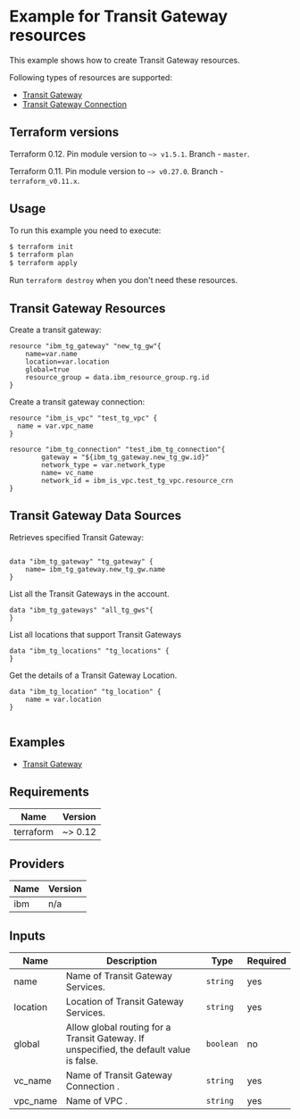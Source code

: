 # Example for Transit Gateway resources

This example shows how to create Transit Gateway resources.

Following types of resources are supported:

* [Transit Gateway](https://cloud.ibm.com/docs/terraform?topic=terraform-tg-resource#tg-gateway-resource)
* [Transit Gateway Connection](https://cloud.ibm.com/docs/terraform?topic=terraform-tg-resource#tg-connection)


## Terraform versions

Terraform 0.12. Pin module version to `~> v1.5.1`. Branch - `master`.

Terraform 0.11. Pin module version to `~> v0.27.0`. Branch - `terraform_v0.11.x`.

## Usage

To run this example you need to execute:

```bash
$ terraform init
$ terraform plan
$ terraform apply
```

Run `terraform destroy` when you don't need these resources.

## Transit Gateway Resources

Create a transit gateway:

```hcl
resource "ibm_tg_gateway" "new_tg_gw"{
	name=var.name
	location=var.location
	global=true
	resource_group = data.ibm_resource_group.rg.id
}  
```

Create a transit gateway connection:

```hcl
resource "ibm_is_vpc" "test_tg_vpc" {
  name = var.vpc_name
}

resource "ibm_tg_connection" "test_ibm_tg_connection"{
		gateway = "${ibm_tg_gateway.new_tg_gw.id}"
		network_type = var.network_type
		name= vc_name
		network_id = ibm_is_vpc.test_tg_vpc.resource_crn
}  
```
## Transit Gateway Data Sources

Retrieves specified Transit Gateway:

```hcl

data "ibm_tg_gateway" "tg_gateway" {
	name= ibm_tg_gateway.new_tg_gw.name
}

```
List all the Transit Gateways in the account.

```hcl
data "ibm_tg_gateways" "all_tg_gws"{
}
```
List all locations that support Transit Gateways
```hcl
data "ibm_tg_locations" "tg_locations" {
}
```
Get the details of a Transit Gateway Location.
```hcl
data "ibm_tg_location" "tg_location" {
	name = var.location
} 
 
```
## Examples

* [ Transit Gateway](https://github.com/IBM-Cloud/terraform-provider-ibm/tree/master/examples/ibm-transit-gateway)

<!-- BEGINNING OF PRE-COMMIT-TERRAFORM DOCS HOOK -->
## Requirements

| Name | Version |
|------|---------|
| terraform | ~> 0.12 |

## Providers

| Name | Version |
|------|---------|
| ibm | n/a |

## Inputs

| Name | Description | Type | Required |
|------|-------------|------|---------|
| name | Name of Transit Gateway Services. | `string` | yes |
| location |  Location of Transit Gateway Services. | `string` | yes |
| global | Allow global routing for a Transit Gateway. If unspecified, the default value is false. | `boolean` | no |
| vc_name | Name of Transit Gateway Connection . | `string` | yes |
| vpc_name | Name of VPC . | `string` | yes |



<!-- END OF PRE-COMMIT-TERRAFORM DOCS HOOK -->

